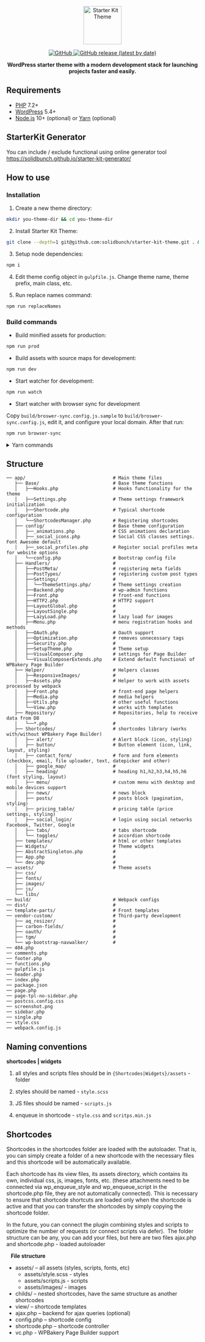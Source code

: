 <!--suppress HtmlDeprecatedAttribute -->
<p align="center">

  <img alt="Starter Kit Theme" src="https://starter-kit.io/images/logo.png" height="100">

</p>

<p align="center">

  <a href="LICENSE.md">
    <img alt="GitHub" src="https://img.shields.io/github/license/solidbunch/starter-kit-theme">
  </a>

  <a href="https://github.com/solidbunch/starter-kit-theme/releases">
    <img alt="GitHub release (latest by date)" src="https://img.shields.io/github/v/release/solidbunch/starter-kit-theme?color=blueviolet">
  </a>

</p>

<p align="center">
<strong>WordPress starter theme with a modern development stack for launching projects faster and easily.</strong>

</p>

## Requirements

- [PHP](https://secure.php.net/manual/en/install.php) 7.2+
- [WordPress](https://wordpress.org/) 5.4+
- [Node.js](http://nodejs.org/) 10+ (optional) or [Yarn](https://yarnpkg.com/en/docs/install) (optional)
 
	
## StarterKit Generator

You can include / exclude functional using online generator tool https://solidbunch.github.io/starter-kit-generator/

## How to use

### Installation

1. Create a new theme directory:

```bash
mkdir you-theme-dir && cd you-theme-dir
```

2. Install Starter Kit Theme:

```bash
git clone --depth=1 git@github.com:solidbunch/starter-kit-theme.git . && rm -rf .git
```

3. Setup node dependencies:

```bash
npm i
```

4. Edit theme config object in `gulpfile.js`. Change theme name, theme prefix, main class, etc.


5. Run replace names command:

```bash
npm run replaceNames
```

### Build commands

- Build minified assets for production:

```bash
npm run prod
```

- Build assets with source maps for development:

```bash
npm run dev
```

- Start watcher for development:

```bash
npm run watch
```

- Start watcher with browser sync for development 

Copy `build/broswer-sync.config.js.sample` to `build/broswer-sync.config.js`, edit it, and configure your local domain. After that run:

```bash
npm run browser-sync
```

<details>
  <summary>Yarn commands</summary>

- `yarn` - setup node dependencies;
- `yarn prod` - build minified assets;
- `yarn dev`- build assets with source maps (for development);
- `yarn watch`- start watcher;
- `yarn browser-sync` - start watcher with browser sync;

</details>

## Structure

```
── app/                                # Main theme files
   ├── Base/                           # Base theme functions 
   │   ├──Hooks.php                    # Hooks functionality for the theme
   │   ├──Settings.php                 # Theme settings framework initialization
   │   ├──Shortcode.php                # Typical shortcode configuration 
   │   └──ShortcodesManager.php        # Registering shortcodes
   ├── config/                         # Base theme configuration
   │   ├──_animations.php              # CSS animations declaration
   │   ├──_social_icons.php            # Social CSS classes settings. Font Awesome default
   │   ├──_social_profiles.php         # Register social profiles meta for website options 
   │   └──config.php                   # Bootstrap config file
   ├── Handlers/                       #
   │   ├──PostMeta/                    # registering meta fields
   │   ├──PostTypes/                   # registering custom post types
   │   ├──Settings/                    #
   │   │  └──ThemeSettings.php/        # Theme settings creation
   │   ├──Backend.php                  # wp-admin functions
   │   ├──Front.php                    # front-end functions
   │   ├──HTTP2.php                    # HTTP2 support
   │   ├──LayoutGlobal.php             #
   │   ├──LayoutSingle.php             #
   │   ├──LazyLoad.php                 # lazy load for images
   │   ├──Menu.php                     # menu registration hooks and methods
   │   ├──OAuth.php                    # Oauth support
   │   ├──Optimization.php             # removes unnecessary tags
   │   ├──Security.php                 #
   │   ├──SetupTheme.php               # Theme setup
   │   ├──VisualComposer.php           # settings for Page Builder
   │   └──VisualComposerExtends.php    # Extend default functional of WPBakery Page Builder
   ├── Helper/                         # Helpers classes
   │   ├──ResponsiveImages/            #
   │   ├──Assets.php                   # Helper to work with assets processed by webpack
   │   ├──Front.php                    # front-end page helpers
   │   ├──Media.php                    # media helpers
   │   ├──Utils.php                    # other useful functions
   │   └──View.php                     # works with templates
   ├── Repository/                     # Repositories, help to receive data from DB
   │   └──*.php                        #
   ├── Shortcodes/                     # shortcodes library (works with/without WPBakery Page Builder)
   │   ├── alert/                      # Alert block (icon, styling)
   │   ├── button/                     # Button element (icon, link, layout, styling)
   │   ├── contact_form/               # form and form elements (checkbox, email, file uploader, text, datepicker and other)
   │   ├── google_map/                 #
   │   ├── heading/                    # heading h1,h2,h3,h4,h5,h6 (font styling, layout)
   │   ├── menu/                       # custom menu with desktop and mobile devices support
   │   ├── news/                       # news block
   │   ├── posts/                      # posts block (pagination, styling)
   │   ├── pricing_table/              # pricing table (price settings, styling)
   │   ├── social_login/               # login using social networks Facebook, Twitter, Google 
   │   ├── tabs/                       # tabs shortcode 
   │   └── toggles/                    # accordion shortcode
   ├── templates/                      # html or other templates
   ├── Widgets/                        # Theme widgets
   ├── AbstractSingleton.php           #
   ├── App.php                         #
   └── dev.php                         #
── assets/                             # Theme assets
   ├── css/
   ├── fonts/
   ├── images/
   ├── js/
   └── libs/
── build/                              # Webpack configs
── dist/                               # 
── template-parts/                     # Front templates
── vendor-custom/                      # Third-party development
   ├── aq_resizer/                     #
   ├── carbon-fields/                  #
   ├── oauth/                          #
   ├── tgm/                            #
   └── wp-bootstrap-navwalker/         #
── 404.php
── comments.php
── footer.php
── functions.php
── gulpfile.js
── header.php
── index.php
── package.json
── page.php
── page-tpl-no-sidebar.php
── postcss.config.css
── screenshot.png
── sidebar.php
── single.php
── style.css
── webpack.config.js

```
 
## Naming conventions

**shortcodes | widgets**
 
 1. all styles and scripts files should be in `{Shortcodes|Widgets}/assets` - folder
 
 2. styles should be named  - `style.scss`
 
 3. JS files should be named - `scripts.js`
 
 4. enqueue in shortcode  - `style.css` and `scritps.min.js`
 
## Shortcodes
 
 Shortcodes in the shortcodes folder are loaded with the autoloader. That is, you can simply create a folder of a new shortcode with the necessary files and this shortcode will be automatically available. 
 
 Each shortcode has its view files, its assets directory, which contains its own, individual css, js, images, fonts, etc. (these attachments need to be connected via wp_enqueue_style and wp_enqueue_script in the shortcode.php file, they are not automatically connected). This is necessary to ensure that shortcode shortcuts are loaded only when the shortcode is active and that you can transfer the shortcodes by simply copying the shortcode folder. 
 
 In the future, you can connect the plugin combining styles and scripts to optimize the number of requests (or connect scripts via defer).
 The folder structure can be any, you can add your files, but here are two files ajax.php and shortcode.php - loaded autoloader

 
 **File structure**
 
 - assets/ – all assets (styles, scripts, fonts, etc)
    - assets/style.scss - styles
    - assets/scripts.js - scripts
    - assets/images/ - images
 - childs/ – nested shortcodes, have the same structure as another shortcodes     
 - view/ – shortcode templates    
 - ajax.php – backend for ajax queries (optional)
 - config.php – shortcode config
 - shortcode.php – shortcode controller
 - vc.php - WPBakery Page Builder support